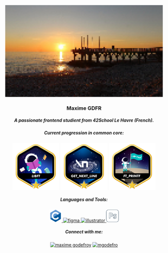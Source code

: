 <a href="https://github.com/MaximeGDFR/MaximeGDFR/blob/main/LH-pixel-art.png?raw=true">
  <img src="https://github.com/MaximeGDFR/MaximeGDFR/blob/main/LH-pixel-art.png?raw=true" alt="Coucher de soleil Le Havre" style="width:312; height:535"/>
</a>

<h3 align="center">Maxime GDFR</h1>
<h5 align="center">A passionate frontend studient from 42School Le Havre (French).</h3>

<h5 align="center">Current progression in common core:</h3>
<p align="center"> <img src="https://github.com/MaximeGDFR/MaximeGDFR/blob/main/libftm.png?raw=true" alt="Libft" width="150" height="150"/> <img src="https://github.com/MaximeGDFR/MaximeGDFR/blob/main/get_next_linem.png?raw=true" alt="GNL" width="150" height="150"/> <img src="https://github.com/MaximeGDFR/MaximeGDFR/blob/main/ft_printfm.png?raw=true" alt="Ft_printf" width="150" height="150"/> </p>

<h5 align="center">Languages and Tools:</h3>
<p align="center"> <a href="https://www.cprogramming.com/" target="_blank" rel="noreferrer"> <img src="https://raw.githubusercontent.com/devicons/devicon/master/icons/c/c-original.svg" alt="c" width="40" height="40"/> </a> <a href="https://www.figma.com/" target="_blank" rel="noreferrer"> <img src="https://www.vectorlogo.zone/logos/figma/figma-icon.svg" alt="figma" width="40" height="40"/> </a> <a href="https://www.adobe.com/in/products/illustrator.html" target="_blank" rel="noreferrer"> <img src="https://www.vectorlogo.zone/logos/adobe_illustrator/adobe_illustrator-icon.svg" alt="illustrator" width="40" height="40"/> </a> <a href="https://www.photoshop.com/en" target="_blank" rel="noreferrer"> <img src="https://raw.githubusercontent.com/devicons/devicon/master/icons/photoshop/photoshop-line.svg" alt="photoshop" width="40" height="40"/> </a> </p>

<h5 align="center">Connect with me:</h3>
<p align="center">
<a href="https://linkedin.com/in/maxime godefroy" target="blank"><img align="center" src="https://raw.githubusercontent.com/rahuldkjain/github-profile-readme-generator/master/src/images/icons/Social/linked-in-alt.svg" alt="maxime godefroy" height="30" width="40" /></a>
<a href="https://discord.gg/mgodefro" target="blank"><img align="center" src="https://raw.githubusercontent.com/rahuldkjain/github-profile-readme-generator/master/src/images/icons/Social/discord.svg" alt="mgodefro" height="30" width="40" /></a>
</p>
